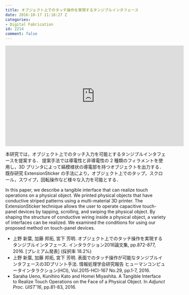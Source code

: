 ```yaml
---
title: オブジェクト上でのタッチ操作を実現するタンジブルインタフェース
date: 2016-10-17 11:18:27 Z
categories:
- Digital Fabrication
id: 2214
comment: false
---
```


<iframe width="560" height="315" src="https://www.youtube.com/embed/wp-MwG6Wt6s" frameborder="0" allowfullscreen></iframe>



本研究では，オブジェクト上でのタッチ入力を可能とするタンジブルインタフェースを提案する．
提案手法では導電性と非導電性の 2 種類のフィラメントを使用し，3D プリンタによって縞模様状の導電部を持つオブジェクトを出力する．
既存研究 ExtensionSticker の手法により，オブジェクト上でのタップ，スクロール，スワイプ，回転操作など様々な入力を可能とする．

In this paper, we describe a tangible interface that can realize touch operations on a physical object. We printed physical objects that have conductive striped patterns using a multi-material 3D printer. The ExtensionSticker technique allows the user to operate capacitive touch-panel devices by tapping, scrolling, and swiping the physical object. By shaping the structure of conductive wiring inside a physical object, a variety of interfaces can be realized. We examined the conditions for using our proposed method on touch-panel devices.

*   上野 新葉, 加藤 邦拓, 宮下 芳明. オブジェクト上でのタッチ操作を実現するタンジブルインタフェース. インタラクション2016論文集, pp.872-877, 2016\. [プレミアム発表] (採択率 18.2%)
*   上野 新葉, 加藤 邦拓, 宮下 芳明. 表面でのタッチ操作が可能なタンジブルインタフェースの3Dプリント手法. 情報処理学会研究報告 ヒューマンコンピュータインタラクション(HCI), Vol.2015-HCI-167 No.29, pp.1-7, 2016.
*   Saraha Ueno, Kunihiro Kato and Homei Miyashita. A Tangible Interface to Realize Touch Operations on the Face of a Physical Object. In _Adjunct Proc. UIST'16_, pp.81-83, 2016.
